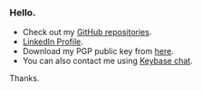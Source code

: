 ### Hello.

* Check out my [GitHub repositories](https://iamlink.000webhostapp.com/githubrepos).
* [LinkedIn Profile](https://iamlink.000webhostapp.com/linkedin).
* Download my PGP public key from [here](https://iamlink.000webhostapp.com/pgppublic).
* You can also contact me using [Keybase chat](https://iamlink.000webhostapp.com/keybase).

Thanks.
